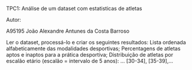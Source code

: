 TPC1: Análise de um dataset com estatisticas de atletas

Autor:

A95195
João Alexandre Antunes da Costa Barroso

Ler o dataset, processá-lo e criar os seguintes resultados:
Lista ordenada alfabeticamente das modalidades desportivas; Percentagens de atletas aptos e inaptos para a prática desportiva; Distribuição de atletas por escalão etário (escalão = intervalo de 5 anos): ... [30-34], [35-39],...
